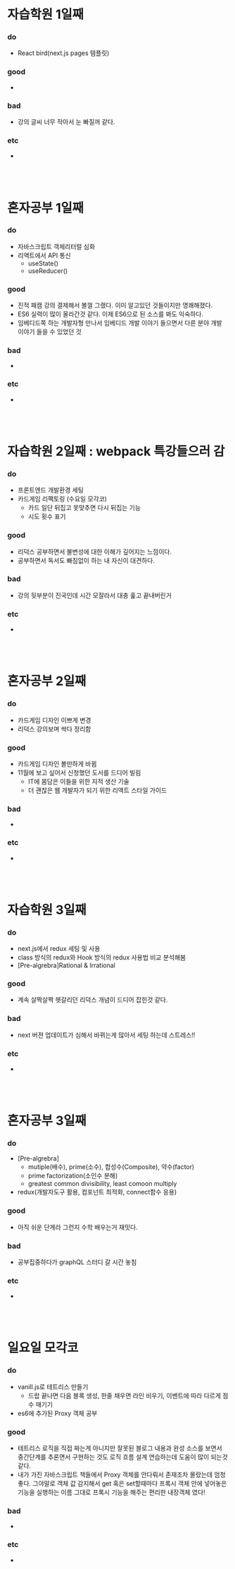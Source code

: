 
# 자습학원 1일째 
### do
- React bird(next.js pages 템플릿)

### good
- 

### bad
- 강의 글씨 너무 작아서 눈 빠질꺼 같다.

### etc
- 

<br /><br />

# 혼자공부 1일째 
### do
- 자바스크립트 객체리터럴 심화
- 리액트에서 API 통신
  - useState()
  - useReducer()

### good
- 진적 패캠 강의 결제해서 볼껄 그랬다. 이미 알고있던 것들이지만 명쾌해졌다.
- ES6 실력이 많이 올라간것 같다. 이제 ES6으로 된 소스를 봐도 익숙하다.
- 임베디드쪽 하는 개발자형 만나서 임베디드 개발 이야기 들으면서 다른 분야 개발 이야기 들을 수 있었던 것

### bad
- 

### etc
-

<br /><br />

# 자습학원 2일째 : webpack 특강들으러 감
### do
- 프론트엔드 개발환경 세팅
- 카드게임 리팩토링 (수요일 모각코)
  - 카드 일단 뒤집고 못맞추면 다시 뒤집는 기능
  - 시도 횟수 표기

### good
- 리덕스 공부하면서 불변성에 대한 이해가 깊어지는 느낌이다.
- 공부하면서 독서도 빠짐없이 하는 내 자신이 대견하다.

### bad
- 강의 뒷부분이 진국인데 시간 모잘라서 대충 훑고 끝내버린거

### etc
-

<br /><br />

# 혼자공부 2일째 
### do
- 카드게임 디자인 이쁘게 변경
- 리덕스 강의보며 싹다 정리함

### good
- 카드게임 디자인 볼만하게 바뀜
- 11월에 보고 싶어서 신청했던 도서를 드디어 빌림
  - IT에 몸담은 이들을 위한 지적 생산 기술
  - 더 괜찮은 웹 개발자가 되기 위한 리액트 스타일 가이드

### bad
- 

### etc
- 

<br /><br />

# 자습학원 3일째 
### do
- next.js에서 redux 세팅 및 사용
- class 방식의 redux와 Hook 방식의 redux 사용법 비교 분석해봄
- [Pre-algrebra]Rational & Irrational

### good
- 계속 살짝살짝 헷갈리던 리덕스 개념이 드디어 잡힌것 같다.

### bad
- next 버젼 업데이트가 심해서 바뀌는게 많아서 세팅 하는데 스트레스!!

### etc
- 

<br /><br />

# 혼자공부 3일째 
### do
- [Pre-algrebra]
  - mutiple(배수), prime(소수), 합성수(Composite), 약수(factor)
  - prime factorization(소인수 분해)
  - greatest common divisibility, least comoon multiply
- redux(개발자도구 활용, 컴포넌트 최적화, connect함수 응용)

### good
- 아직 쉬운 단계라 그런지 수학 배우는거 재밋다. 
 
### bad
- 공부집중하다가 graphQL 스터디 갈 시간 놓침

### etc
-

<br /><br />

# 일요일 모각코
### do
- vanill.js로 테트리스 만들기
  - 드랍 끝나면 다음 블록 생성, 한줄 채우면 라인 비우기, 이벤트에 따라 다르게 점수 매기기
- es6에 추가된 Proxy 객체 공부

### good
- 테트리스 로직을 직접 짜는게 아니지만 잘못된 블로그 내용과 완성 소스를 보면서 중간단계를 추론면서 구현하는 것도 로직 흐름 설계 연습하는데 도움이 많이 되는것 같다.
- 내가 가진 자바스크립트 책들에서 Proxy 객체를 안다뤄서 존재조차 몰랐는데 엄청 좋다. 그야말로 객체 값 감지해서 get 혹은 set할때마다 프록시 객체 안에 넣어놓은 기능을 실행하는 이름 그대로 프록시 기능을 해주는 편리한 내장객체 였다!

### bad
- 

### etc
-

<br /><br />

